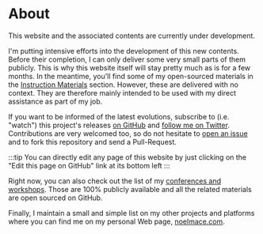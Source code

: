 # About

This website and the associated contents are currently under development.

I'm putting intensive efforts into the development of this new contents. Before their completion, I can only deliver some very small parts of them publicly. This is why this website itself will stay pretty much as is for a few months. In the meantime, you'll find some of my open-sourced materials in the [Instruction Materials](/materials/) section. However, these are delivered with no context. They are therefore mainly intended to be used with my direct assistance as part of my job.

If you want to be informed of the latest evolutions, subscribe to (i.e. "watch") this project's releases [on GitHub](https://github.com/fullwebdev/fullwebdev) and [follow me on Twitter](https://twitter.com/noel_mace). Contributions are very welcomed too, so do not hesitate to [open an issue](https://github.com/fullwebdev/fullwebdev/issues/new) and to fork this repository and send a Pull-Request.

:::tip
You can directly edit any page of this website by just clicking on the "Edit this page on GitHub" link at its bottom left
:::

Right now, you can also check out the list of my [conferences and workshops](/conferences/). Those are 100% publicly available and all the related materials are open sourced on GitHub.

Finally, I maintain a small and simple list on my other projects and platforms where you can find me on my personal Web page, [noelmace.com](https://noelmace.com).
